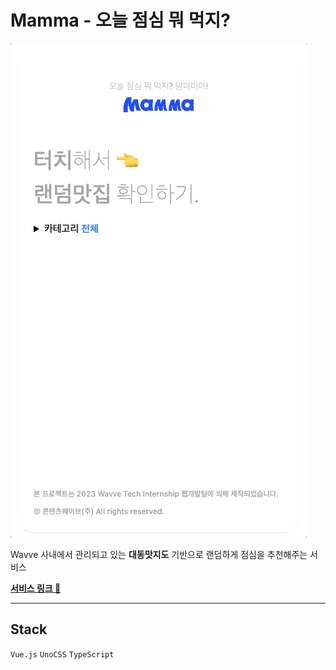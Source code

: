 # Mamma - 오늘 점심 뭐 먹지?

![mamma](./Mamma.gif)

Wavve 사내에서 관리되고 있는 **대동맛지도** 기반으로 랜덤하게 점심을 추천해주는 서비스

**[서비스 링크 🔗](https://mamma.vercel.app/)**

---

## Stack

`Vue.js` `UnoCSS` `TypeScript`
